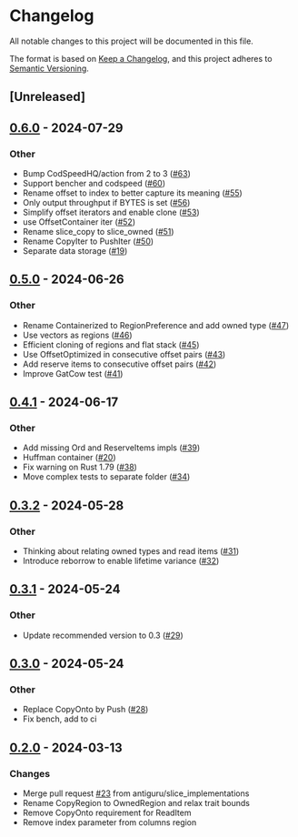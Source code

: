 # Changelog
All notable changes to this project will be documented in this file.

The format is based on [Keep a Changelog](https://keepachangelog.com/en/1.0.0/),
and this project adheres to [Semantic Versioning](https://semver.org/spec/v2.0.0.html).

## [Unreleased]

## [0.6.0](https://github.com/antiguru/flatcontainer/compare/v0.5.0...v0.6.0) - 2024-07-29

### Other
- Bump CodSpeedHQ/action from 2 to 3 ([#63](https://github.com/antiguru/flatcontainer/pull/63))
- Support bencher and codspeed ([#60](https://github.com/antiguru/flatcontainer/pull/60))
- Rename offset to index to better capture its meaning ([#55](https://github.com/antiguru/flatcontainer/pull/55))
- Only output throughput if BYTES is set ([#56](https://github.com/antiguru/flatcontainer/pull/56))
- Simplify offset iterators and enable clone ([#53](https://github.com/antiguru/flatcontainer/pull/53))
- use OffsetContainer iter ([#52](https://github.com/antiguru/flatcontainer/pull/52))
- Rename slice_copy to slice_owned ([#51](https://github.com/antiguru/flatcontainer/pull/51))
- Rename CopyIter to PushIter ([#50](https://github.com/antiguru/flatcontainer/pull/50))
- Separate data storage ([#19](https://github.com/antiguru/flatcontainer/pull/19))

## [0.5.0](https://github.com/antiguru/flatcontainer/compare/v0.4.1...v0.5.0) - 2024-06-26

### Other
- Rename Containerized to RegionPreference and add owned type ([#47](https://github.com/antiguru/flatcontainer/pull/47))
- Use vectors as regions ([#46](https://github.com/antiguru/flatcontainer/pull/46))
- Efficient cloning of regions and flat stack ([#45](https://github.com/antiguru/flatcontainer/pull/45))
- Use OffsetOptimized in consecutive offset pairs ([#43](https://github.com/antiguru/flatcontainer/pull/43))
- Add reserve items to consecutive offset pairs ([#42](https://github.com/antiguru/flatcontainer/pull/42))
- Improve GatCow test ([#41](https://github.com/antiguru/flatcontainer/pull/41))

## [0.4.1](https://github.com/antiguru/flatcontainer/compare/v0.4.0...v0.4.1) - 2024-06-17

### Other
- Add missing Ord and ReserveItems impls ([#39](https://github.com/antiguru/flatcontainer/pull/39))
- Huffman container ([#20](https://github.com/antiguru/flatcontainer/pull/20))
- Fix warning on Rust 1.79 ([#38](https://github.com/antiguru/flatcontainer/pull/38))
- Move complex tests to separate folder ([#34](https://github.com/antiguru/flatcontainer/pull/34))

## [0.3.2](https://github.com/antiguru/flatcontainer/compare/v0.3.1...v0.3.2) - 2024-05-28

### Other
- Thinking about relating owned types and read items ([#31](https://github.com/antiguru/flatcontainer/pull/31))
- Introduce reborrow to enable lifetime variance ([#32](https://github.com/antiguru/flatcontainer/pull/32))

## [0.3.1](https://github.com/antiguru/flatcontainer/compare/v0.3.0...v0.3.1) - 2024-05-24

### Other
- Update recommended version to 0.3 ([#29](https://github.com/antiguru/flatcontainer/pull/29))

## [0.3.0](https://github.com/antiguru/flatcontainer/compare/v0.2.0...v0.3.0) - 2024-05-24

### Other
- Replace CopyOnto by Push ([#28](https://github.com/antiguru/flatcontainer/pull/28))
- Fix bench, add to ci

## [0.2.0](https://github.com/antiguru/flatcontainer/compare/v0.1.0...v0.2.0) - 2024-03-13

### Changes
- Merge pull request [#23](https://github.com/antiguru/flatcontainer/pull/23) from antiguru/slice_implementations
- Rename CopyRegion to OwnedRegion and relax trait bounds
- Remove CopyOnto requirement for ReadItem
- Remove index parameter from columns region
